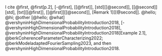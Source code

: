 I cite @first, @first[p.2], [-@first], [[@first]], [std][[@second]], [[@second]][std], [txt][[@first]], [[@first]][[@second]], [Remark 1][[@second]].
@hello; @hi; @other
[@hello;  @what]
@vershyninHighDimensionalProbabilityIntroduction2018, [-@vershyninHighDimensionalProbabilityIntroduction2018], @vershyninHighDimensionalProbabilityIntroduction2018[Example 2.1],
@berkCoherenceParameterCharacterizing2022; @berkModeladaptedFourierSampling2023, and then @vershyninHighDimensionalProbabilityIntroduction2018.
